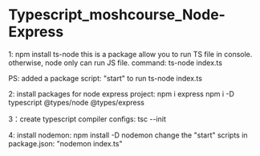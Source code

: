 # Typescript_moshcourse_Node-Express

1: npm install ts-node
this is a package allow you to run TS file in console.
otherwise, node only can run JS file.
command: ts-node index.ts

PS: added a package script: "start" to run ts-node index.ts

2: install packages for node express project:
npm i express
npm i -D typescript @types/node @types/express

3：create typescript compiler configs:
tsc --init

4: install nodemon:
npm install -D nodemon
change the "start" scripts in package.json: "nodemon index.ts"
